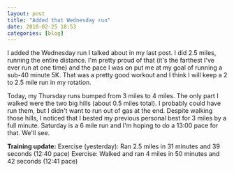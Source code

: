 ```yaml
---
layout: post
title: "Added that Wednesday run"
date: 2010-02-25 18:53
categories: [blog]
---
```

I added the Wednesday run I talked about in my last post. I did 2.5 miles, running the entire distance. I'm pretty proud of that (it's the farthest I've ever run at one time) and the pace I was on put me at my goal of running a sub-40 minute 5K. That was a pretty good workout and I think I will keep a 2 to 2.5 mile run in my rotation.

Today, my Thursday runs bumped from 3 miles to 4 miles. The only part I walked were the two big hills (about 0.5 miles total). I probably could have run them, but I didn't want to run out of gas at the end. Despite walking those hills, I noticed that I bested my previous personal best for 3 miles by a full minute. Saturday is a 6 mile run and I'm hoping to do a 13:00 pace for that. We'll see.

**Training update:**
Exercise (yesterday): Ran 2.5 miles in 31 minutes and 39 seconds (12:40 pace)
Exercise: Walked and ran 4 miles in 50 minutes and 42 seconds (12:41 pace)
